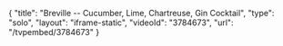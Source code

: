 {
    "title": "Breville -- Cucumber, Lime, Chartreuse, Gin Cocktail",
    "type": "solo",
    "layout": "iframe-static",
    "videoId": "3784673",
    "url": "\/tvpembed\/3784673"
}